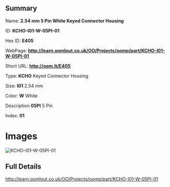 

## Summary
 
Name: __2.54 mm 5 Pin White Keyed Connector Housing__

ID: __KCHO-I01-W-05PI-01__

Hex ID: __E405__

WebPage: __http://learn.oomlout.co.uk/OO/Projects/oomp/part/KCHO-I01-W-05PI-01__

Short URL: __http://oom.lt/E405__


Type: __KCHO__ Keyed Connector Housing 

Size: __I01__ 2.54 mm 

Color: __W__ White 

Description __05PI__ 5 Pin 

Index: __01__


 # Images
![KCHO-I01-W-05PI-01](http://oomlout.com/oomp-gen/parts/KCHO-I01-W-05PI-01/KCHO-I01-W-05PI-01_420.jpg)



 ## Full Details

 http://learn.oomlout.co.uk/OO/Projects/oomp/part/KCHO-I01-W-05PI-01














